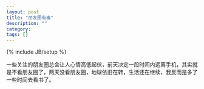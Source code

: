 ```yaml
---
layout: post
title: "朋友圈有毒"
description: ""
category: 
tags: []
---
```

{% include JB/setup %}

一些关注的朋友圈总会让人心情高低起伏，前天决定一段时间内远离手机，其实就是不看朋友圈了，两天没看朋友圈，地球依旧在转，生活还在继续，我反而是多了一些时间去看书了。

